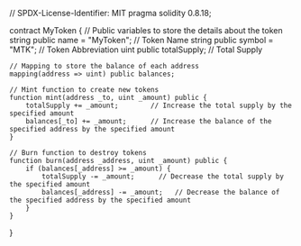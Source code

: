 // SPDX-License-Identifier: MIT
pragma solidity 0.8.18;

contract MyToken {
    // Public variables to store the details about the token
    string public name = "MyToken"; // Token Name
    string public symbol = "MTK";   // Token Abbreviation
    uint public totalSupply;        // Total Supply

    // Mapping to store the balance of each address
    mapping(address => uint) public balances;

    // Mint function to create new tokens
    function mint(address _to, uint _amount) public {
        totalSupply += _amount;        // Increase the total supply by the specified amount
        balances[_to] += _amount;      // Increase the balance of the specified address by the specified amount
    }

    // Burn function to destroy tokens
    function burn(address _address, uint _amount) public {
        if (balances[_address] >= _amount) {  
            totalSupply -= _amount;      // Decrease the total supply by the specified amount
            balances[_address] -= _amount;   // Decrease the balance of the specified address by the specified amount
        }
    }
}
